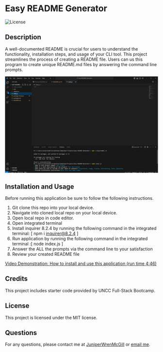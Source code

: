 # Easy README Generator 
![License](https://img.shields.io/badge/license-MIT-brightgreen)
## Description
 A well-documented README is crucial for users to understand the functionality, installation steps, and usage of your CLI tool. This project streamlines the process of creating a README file. Users can us this program to create unique README.md files by answering the command line prompts. 

![screanshot of application in use](imgs/finished.png)


## Installation and Usage 

Before running this application be sure to follow the following instructions. 
1. Git clone this repo into your local device. 
2. Navigate into cloned local repo on your local device. 
3. Open local repo in code editor. 
4. Open integrated terminal 
5. Install inquirer 8.2.4 by running the following command in the integrated terminal: [ npm i inquirer@8.2.4 ]
6. Run application by running the following command in the integrated terminal :[ node index.js ]
7. Answer the ALL the prompts via the command line to your satisfaction
8. Review your created  README file 

[Video Demonstration: How to install and use this application (run time 4:46)](https://drive.google.com/file/d/1ITeqT2yn9MVW296IuBpRRbtV7zGEr-ZV/view)

## Credits
This project includes starter code provided by UNCC Full-Stack Bootcamp.

## License
This project is licensed under the MIT license. 

## Questions
For any questions, please contact me at [JuniperWrenMcGill](https://github.com/JuniperWrenMcGill) or [email me](mailto:juniperwrenart@gmail.com ).


